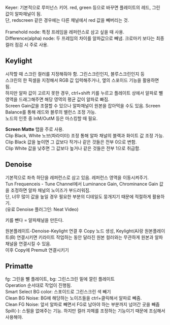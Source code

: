 Keyer: 기본적으로 루미넌스 키어. red, green 등으로 바꾸면 플레이트의 레드, 그린 값이 알파채널이 됨.    
단, redscreen 같은 경우에는 다른 채널에서 red 값을 빼버리는 것.   
<br/>
Framehold node: 특정 프레임을 레퍼런스로 삼고 싶을 때 사용.     
Difference(alpha) node: 두 프레임의 차이를 알파값으로 빼냄. 크로마키 보다는 최종 컬러 점검 시 주로 사용.      

## Keylight     
시작할 때 스크린 컬러를 지정해줘야 함. 그린스크린인지, 블루스크린인지 등     
스크린의 한 픽셀을 지정해서 RGB 값 입력해주거나, 옆의 스포이드 기능을 활용하면 됨.      
하지만 알파 값이 고르지 못한 경우, ctrl+shift 키를 누르고 플레이트 상에서 알파로 뺄 영역을 드래그해주면 해당 영역의 평균 값이 알파로 빠짐.     
Screen Gain값을 조절할 수 있으나 알파채널이 원본을 잡아먹을 수도 있음. 
Screen Balance를 통해 레드와 블루의 밸런스 조정 가능.     
노드의 인풋 중 InM/OutM 등은 마스킹할 때 필요. 

**Screen Matte** 탭을 주로 사용.    
Clip Black, White 노브(파라미터) 조정 통해 알파 채널의 블랙과 화이트 값 조정 가능. 
Clip Black 값을 높이면 그 값보다 작거나 같은 것들은 전부 0으로 변함.    
Clip White 값을 낮추면 그 값보다 높거나 같은 것들은 전부 1으로 취급함.      

## Denoise     
기본적으로 좌측 하단을 레퍼런스로 삼고 있음. 레퍼런스 영역을 이동시켜주기.     
Tun Frequenceis - Tune Channel에서 Luminance Gain, Chrominance Gain 값을 조정하면 알파 채널의 노이즈가 부드러워짐.     
단, 너무 많이 값을 높일 경우 필요한 부분의 디테일도 뭉개지기 때문에 적절하게 활용하기.     
(유료 Denoise 플러그인: Neat Video)      

키를 뺀다 = 알파채널을 만든다.    

원본플레이트-Denoise-Keylight 연결 후 Copy 노드 생성, Keylight(A)랑 원본플레이트(B) 연결시키면 키라이트 작업하는 동안 달라진 원본 컬러와는 무관하게 원본과 알파채널을 연결시킬 수 있음.    
이후 Copy에 Premult 연결시키기    

## Primatte
fg: 그린을 뺄 플레이트, bg: 그린스크린 밑에 깔린 플레이트   
Operation 순서대로 작업이 진행됨.    
Smart Select BG color: 스포이드로 그린스크린 색 빼기     
Clean BG Noise: BG에 해당하는 노이즈들을 ctrl+클릭해서 알파로 빼줌.     
Clean FG Noise: 앞서 알파로 빼면서 FG로 남아야 하는 부분까지 넘어간 곳을 빼줌     
Spill(-): 스필을 없애주는 기능. 하지만 컬러 자체를 조정하는 기능이기 때문에 조심해서 사용해야.     
